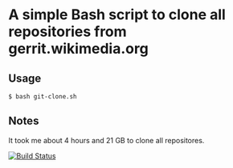 # A simple Bash script to clone all repositories from gerrit.wikimedia.org

## Usage

    $ bash git-clone.sh

## Notes

It took me about 4 hours and 21 GB to clone all repositores.

[![Build Status](https://travis-ci.org/zeljkofilipin/gerrit.svg?branch=master)](https://travis-ci.org/zeljkofilipin/gerrit)
